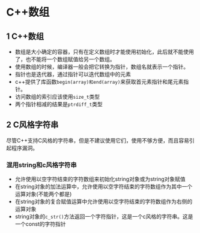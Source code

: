 # C++数组


## 1 C++数组

- 数组是大小确定的容器，只有在定义数组时才能使用初始化，此后就不能使用了，也不能将一个数组赋值给另一个数组。
- 使用数组的时候，编译器一般会把它转换为指针，数组名就表示一个指针。
- 指针也是迭代器，通过指针可以迭代数组中的元素
- c++提供了库函数`begin(array)和end(array)`来获取首元素指针和尾元素指针。
- 访问数组的索引应该使用`size_t`类型
- 两个指针相减的结果是`ptrdiff_t`类型

## 2 C风格字符串

尽管C++支持C风格的字符串，但是不建议使用它们，使用不够方便，而且容易引起程序漏洞。

### 混用string和c风格字符串

- 允许使用以空字符结束的字符数组来初始化string对象或为string对象赋值
- 在string对象的加法运算中，允许使用以空字符结束的字符数组作为其中一个运算对象(不能两个都是)
- 在string对象的复合赋值运算中允许使用以空字符结束的字符数组作为右侧的运算对象
- string对象的`c_str()`方法返回一个字符指针，这是一个c风格的字符串。这是一个const的字符指针

